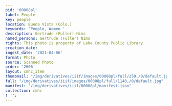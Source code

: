 ```yaml
---
pid: '00008pl'
label: People
key: people
location: Buena Vista (Colo.)
keywords: 'People, Women '
description: Gertrude (Fuller) Nims
named_persons: Gertrude (Fuller) Nims
rights: This photo is property of Lake County Public Library.
creation_date: 
ingest_date: '2021-04-06'
format: Photo
source: Scanned Photo
order: '2606'
layout: cmhc_item
thumbnail: "/img/derivatives/iiif/images/00008pl/full/250,/0/default.jpg"
full: "/img/derivatives/iiif/images/00008pl/full/1140,/0/default.jpg"
manifest: "/img/derivatives/iiif/00008pl/manifest.json"
collection: cmhc
! '': 
---
```

